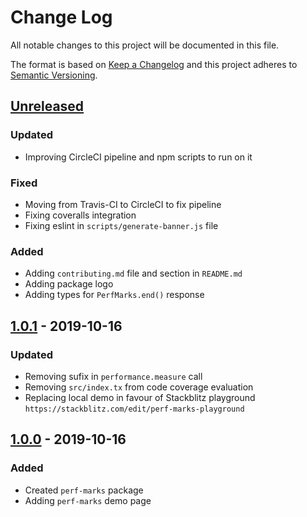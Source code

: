 # Change Log

All notable changes to this project will be documented in this file.

The format is based on [Keep a Changelog](http://keepachangelog.com/)
and this project adheres to [Semantic Versioning](http://semver.org/).

## [Unreleased][]

### Updated

- Improving CircleCI pipeline and npm scripts to run on it

### Fixed

- Moving from Travis-CI to CircleCI to fix pipeline
- Fixing coveralls integration
- Fixing eslint in `scripts/generate-banner.js` file

### Added

- Adding `contributing.md` file and section in `README.md`
- Adding package logo
- Adding types for `PerfMarks.end()` response

## [1.0.1][] - 2019-10-16

### Updated

- Removing sufix in `performance.measure` call
- Removing `src/index.tx` from code coverage evaluation
- Replacing local demo in favour of Stackblitz playground `https://stackblitz.com/edit/perf-marks-playground`

## [1.0.0][] - 2019-10-16

### Added

- Created `perf-marks` package
- Adding `perf-marks` demo page

[unreleased]: https://github.com/willmendesneto/perf-marks/compare/v1.0.0...HEAD
[1.0.0]: https://github.com/willmendesneto/perf-marks/tree/v1.0.0
[unreleased]: https://github.com/willmendesneto/perf-marks/compare/v1.0.1...HEAD
[1.0.1]: https://github.com/willmendesneto/perf-marks/tree/v1.0.1
